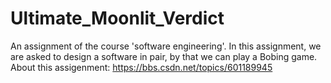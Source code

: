 # Ultimate_Moonlit_Verdict
An assignment of the course 'software engineering'. In this assignment, we are asked to design a software in pair, by that we can play a Bobing game. 
<br>
About this assigenment: https://bbs.csdn.net/topics/601189945

<br>
